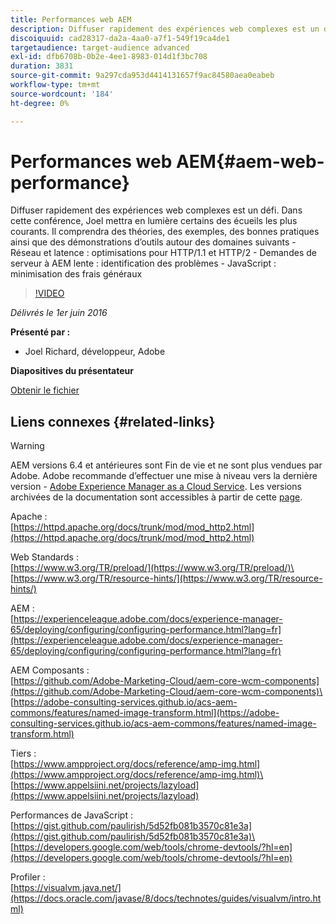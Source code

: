 ```yaml
---
title: Performances web AEM
description: Diffuser rapidement des expériences web complexes est un défi. Dans cette conférence, Joel mettra en lumière certains des écueils les plus courants. Il comprendra des théories, des exemples, des bonnes pratiques ainsi que des démonstrations d’outils.
discoiquuid: cad28317-da2a-4aa0-a7f1-549f19ca4de1
targetaudience: target-audience advanced
exl-id: dfb6708b-0b2e-4ee1-8983-014d1f3bc708
duration: 3831
source-git-commit: 9a297cda953d4414131657f9ac84580aea0eabeb
workflow-type: tm+mt
source-wordcount: '184'
ht-degree: 0%

---
```


# Performances web AEM{#aem-web-performance}

Diffuser rapidement des expériences web complexes est un défi. Dans cette conférence, Joel mettra en lumière certains des écueils les plus courants. Il comprendra des théories, des exemples, des bonnes pratiques ainsi que des démonstrations d’outils autour des domaines suivants - Réseau et latence : optimisations pour HTTP/1.1 et HTTP/2 - Demandes de serveur à AEM lente : identification des problèmes - JavaScript : minimisation des frais généraux

>[!VIDEO](https://video.tv.adobe.com/v/19296/?quality=9)

*Délivrés le 1er juin 2016*

**Présenté par :**

* Joel Richard, développeur, Adobe

**Diapositives du présentateur**

[Obtenir le fichier](assets/aem-gems-060116-web-performance.pdf)

## Liens connexes {#related-links}

>[!WARNING]
>
>AEM versions 6.4 et antérieures sont Fin de vie et ne sont plus vendues par Adobe.  Adobe recommande d’effectuer une mise à niveau vers la dernière version - [Adobe Experience Manager as a Cloud Service](https://experienceleague.adobe.com/docs/experience-manager-cloud-service.html?lang=fr).  Les versions archivées de la documentation sont accessibles à partir de cette [page](https://experienceleague.adobe.com/docs/experience-manager-release-information/aem-release-updates/previous-updates/aem-previous-versions.html?lang=fr).

Apache :\
[https://httpd.apache.org/docs/trunk/mod/mod_http2.html](https://httpd.apache.org/docs/trunk/mod/mod_http2.html)

Web Standards :\
[https://www.w3.org/TR/preload/](https://www.w3.org/TR/preload/)\
[https://www.w3.org/TR/resource-hints/](https://www.w3.org/TR/resource-hints/)

AEM :\
[https://experienceleague.adobe.com/docs/experience-manager-65/deploying/configuring/configuring-performance.html?lang=fr](https://experienceleague.adobe.com/docs/experience-manager-65/deploying/configuring/configuring-performance.html?lang=fr)

AEM Composants :\
[https://github.com/Adobe-Marketing-Cloud/aem-core-wcm-components](https://github.com/Adobe-Marketing-Cloud/aem-core-wcm-components)\
[https://adobe-consulting-services.github.io/acs-aem-commons/features/named-image-transform.html](https://adobe-consulting-services.github.io/acs-aem-commons/features/named-image-transform.html)

Tiers :\
[https://www.ampproject.org/docs/reference/amp-img.html](https://www.ampproject.org/docs/reference/amp-img.html)\
[https://www.appelsiini.net/projects/lazyload](https://www.appelsiini.net/projects/lazyload)

Performances de JavaScript :\
[https://gist.github.com/paulirish/5d52fb081b3570c81e3a](https://gist.github.com/paulirish/5d52fb081b3570c81e3a)\
[https://developers.google.com/web/tools/chrome-devtools/?hl=en](https://developers.google.com/web/tools/chrome-devtools/?hl=en)

Profiler :\
[https://visualvm.java.net/](https://docs.oracle.com/javase/8/docs/technotes/guides/visualvm/intro.html)

<!--
[Get back to the Overview](https://helpx.adobe.com/fr/experience-manager/kt/eseminars/gems/aem-index.html)
-->

